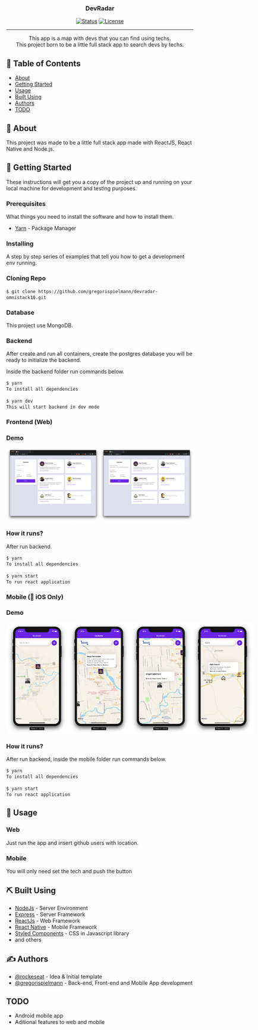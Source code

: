 <!--<p align="center">
  <a href="" rel="noopener">
 <img width=200px src="https://github.com/Rocketseat/bootcamp-gostack-desafio-02/raw/master/.github/logo.png" alt="Project logo"></a>
</p>-->

<h3 align="center">DevRadar</h3>

<div align="center">

[![Status](https://img.shields.io/badge/status-active-success.svg)]()
[![License](https://img.shields.io/badge/license-MIT-blue.svg)](/LICENSE)

</div>

---

<p align="center"> This app is a map with devs that you can find using techs.
<br>
This project born to be a little full stack app to search devs by techs.
    <br> 
</p>

## 📝 Table of Contents

- [About](#about)
- [Getting Started](#getting_started)
- [Usage](#usage)
- [Built Using](#built_using)
- [Authors](#authors)
- [TODO](#todo)

## 🧐 About <a name = "about"></a>

This project was made to be a little full stack app made with ReactJS, React Native and Node.js.

## 🏁 Getting Started <a name = "getting_started"></a>

These instructions will get you a copy of the project up and running on your local machine for development and testing purposes.

### Prerequisites

What things you need to install the software and how to install them.

- [Yarn](https://yarnpkg.com/lang/en/) - Package Manager

### Installing

A step by step series of examples that tell you how to get a development env running.

### Cloning Repo

```
$ git clone https://github.com/gregorispielmann/devradar-omnistack10.git
```

### Database

This project use MongoDB.

### Backend

After create and run all containers, create the postgres database you will be ready to initialize the backend.

Inside the backend folder run commands below.

```
$ yarn
To install all dependencies

$ yarn dev
This will start backend in dev mode

```

### Frontend (Web)

### Demo

<div style="display: flex;">

<img src="screenshots/screenshot1.png" width="50%">
<img src="screenshots/screenshot2.png" width="50%">

</div>

### How it runs?

After run backend.

```
$ yarn
To install all dependencies

$ yarn start
To run react application
```

### Mobile (:apple: iOS Only)

### Demo

<div style="display: flex;">

<img src="screenshots/screenshotios1.png" width="33%">
<img src="screenshots/screenshotios2.png" width="33%">
<img src="screenshots/screenshotios3.png" width="33%">
<img src="screenshots/screenshotios4.png" width="33%">

</div>

### How it runs?

After run backend, inside the mobile folder run commands below.

```
$ yarn
To install all dependencies

$ yarn start
To run react application
```

## 🎈 Usage <a name="usage"></a>

### Web

Just run the app and insert github users with location.

### Mobile

You will only need set the tech and push the button

## ⛏️ Built Using <a name = "built_using"></a>

- [NodeJs](https://nodejs.org/en/) - Server Environment
- [Express](https://expressjs.com/) - Server Framework
- [ReactJs](https://reactjs.org/) - Web Framework
- [React Native](https://react-native.org/) - Mobile Framework
- [Styled Components](https://www.styled-components.com/) - CSS in Javascript library
- and others

## ✍️ Authors <a name = "authors"></a>

- [@rockeseat](https://rocketseat.com.br/bootcamp) - Idea & Initial template
- [@gregorispielmann](https://github.com/gregorispielmann) - Back-end, Front-end and Mobile App development

## TODO <a name="todo"></a>

- Android mobile app
- Aditional features to web and mobile
